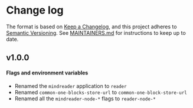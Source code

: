 # Change log

The format is based on [Keep a Changelog](https://keepachangelog.com/en/1.0.0/), and this
project adheres to [Semantic Versioning](https://semver.org/spec/v2.0.0.html). See [MAINTAINERS.md](./MAINTAINERS.md)
for instructions to keep up to date.


## v1.0.0

#### Flags and environment variables

* Renamed the `mindreader` application to `reader`
* Renamed `common-one-blocks-store-url` to `common-one-block-store-url`
* Renamed all the `mindreader-node-*` flags to `reader-node-*`





